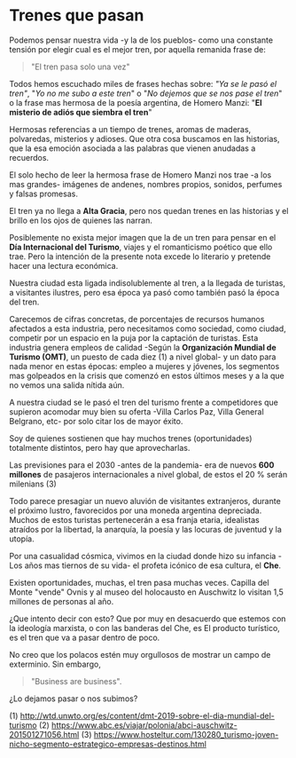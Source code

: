 # Trenes que pasan

Podemos pensar nuestra vida -y la de los pueblos- como una constante tensión por elegir cual es el mejor tren, por aquella remanida frase de:

> "El tren pasa solo una vez"

Todos hemos escuchado miles de frases hechas sobre: *"Ya se le pasó el tren"*, "*Yo no me subo a este tren*" o "*No dejemos que se nos pase el tren*" o la frase mas hermosa de la poesía argentina, de Homero Manzi: "**El misterio de adiós que siembra el tren**"

Hermosas referencias a un tiempo de trenes, aromas de maderas, polvaredas, misterios y adioses.  Que otra cosa buscamos en las historias, que la esa emoción asociada a las palabras que vienen anudadas a recuerdos.  

El solo hecho de leer la hermosa frase de Homero Manzi nos trae -a los mas grandes- imágenes de andenes, nombres propios, sonidos, perfumes y falsas promesas.

El tren ya no llega a **Alta Gracia**, pero nos quedan trenes en las historias y el brillo en los ojos de quienes las narran.

Posiblemente no exista mejor imagen que la de un tren para pensar en el **Día Internacional del Turismo**, viajes y el romanticismo poético que ello trae.  Pero la intención de la presente nota excede lo literario y pretende hacer una lectura económica.

Nuestra ciudad esta ligada indisolublemente al tren, a la llegada de turistas, a visitantes ilustres, pero esa época ya pasó como también pasó la época del tren.

Carecemos de cifras concretas, de porcentajes de recursos humanos afectados a esta industria, pero necesitamos como sociedad, como ciudad, competir por un espacio en la puja por la captación de turistas. Esta industria genera empleos de calidad -Según la **Organización Mundial de Turismo (OMT)**, un puesto de cada diez (1) a nivel global- y un dato para nada menor en estas épocas: empleo a mujeres y jóvenes, los segmentos mas golpeados en la crisis que comenzó en estos últimos meses y a la que no vemos una salida nítida aún.

A nuestra ciudad se le pasó el tren del turismo frente a competidores que supieron acomodar muy bien su oferta -Villa Carlos Paz, Villa General Belgrano, etc- por solo citar los de mayor éxito.

Soy de quienes sostienen que hay muchos trenes (oportunidades) totalmente distintos, pero hay que aprovecharlas.

Las previsiones para el 2030 -antes de la pandemia- era de nuevos **600 millones** de pasajeros internacionales a nivel global, de estos el 20 % serán milenians (3)

Todo parece presagiar un nuevo aluvión de visitantes extranjeros, durante el próximo lustro, favorecidos por una moneda argentina depreciada.  Muchos de estos turistas pertenecerán a esa franja etaria, idealistas atraídos por la libertad, la anarquía, la poesía y las locuras de juventud y la utopía.

Por una casualidad cósmica, vivimos en la ciudad donde hizo su infancia -Los años mas tiernos de su vida- el profeta icónico de esa cultura, el **Che**.

Existen oportunidades, muchas, el tren pasa muchas veces. Capilla del Monte "vende" Ovnis y al museo del holocausto en Auschwitz lo visitan 1,5 millones de personas al año.

¿Que intento decir con esto?  Que por muy en desacuerdo que estemos con la ideología marxista, o con las banderas del Che, es El producto turístico, es el tren que va a pasar dentro de poco.

No creo que los polacos estén muy orgullosos de mostrar un campo de exterminio.  Sin embargo, 

> "Business are business".

¿Lo dejamos pasar o nos subimos?



(1) http://wtd.unwto.org/es/content/dmt-2019-sobre-el-dia-mundial-del-turismo
(2) https://www.abc.es/viajar/polonia/abci-auschwitz-201501271056.html
(3) https://www.hosteltur.com/130280_turismo-joven-nicho-segmento-estrategico-empresas-destinos.html 

